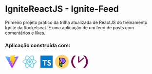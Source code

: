 # IgniteReactJS - Ignite-Feed
Primeiro projeto prático da trilha atualizada de ReactJS do treinamento Ignite da Rocketseat.
É uma aplicação de um feed de posts com comentários e likes.
### Aplicação construída com:
<div>
  <img src="/public/techs.png">
</div>
